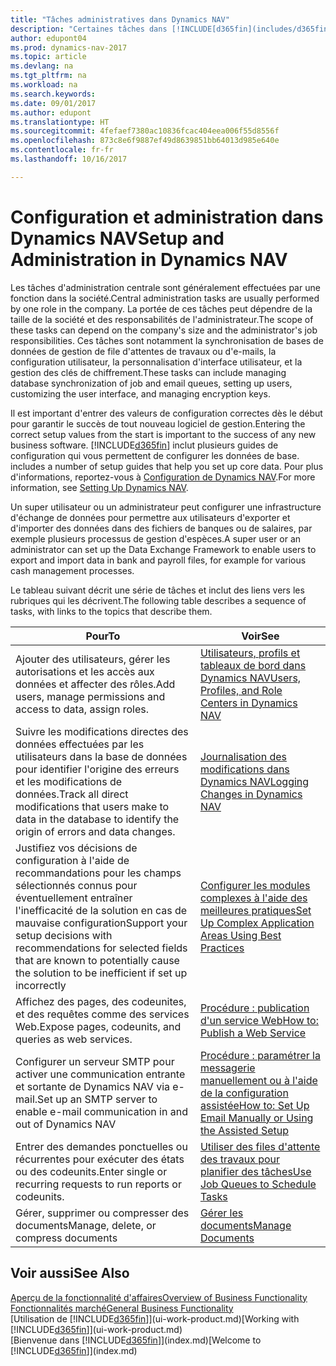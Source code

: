 ```yaml
---
title: "Tâches administratives dans Dynamics NAV"
description: "Certaines tâches dans [!INCLUDE[d365fin](includes/d365fin_md.md)] requièrent une administration centrale et une configuration. Découvrez quelles sont ces tâches et ce que vous devez faire."
author: edupont04
ms.prod: dynamics-nav-2017
ms.topic: article
ms.devlang: na
ms.tgt_pltfrm: na
ms.workload: na
ms.search.keywords: 
ms.date: 09/01/2017
ms.author: edupont
ms.translationtype: HT
ms.sourcegitcommit: 4fefaef7380ac10836fcac404eea006f55d8556f
ms.openlocfilehash: 873c8e6f9887ef49d8639851bb64013d985e640e
ms.contentlocale: fr-fr
ms.lasthandoff: 10/16/2017

---
```

# <a name="setup-and-administration-in-dynamics-nav"></a><span data-ttu-id="cd91d-104">Configuration et administration dans Dynamics NAV</span><span class="sxs-lookup"><span data-stu-id="cd91d-104">Setup and Administration in Dynamics NAV</span></span>
<span data-ttu-id="cd91d-105">Les tâches d'administration centrale sont généralement effectuées par une fonction dans la société.</span><span class="sxs-lookup"><span data-stu-id="cd91d-105">Central administration tasks are usually performed by one role in the company.</span></span> <span data-ttu-id="cd91d-106">La portée de ces tâches peut dépendre de la taille de la société et des responsabilités de l'administrateur.</span><span class="sxs-lookup"><span data-stu-id="cd91d-106">The scope of these tasks can depend on the company's size and the administrator's job responsibilities.</span></span> <span data-ttu-id="cd91d-107">Ces tâches sont notamment la synchronisation de bases de données de gestion de file d'attentes de travaux ou d'e-mails, la configuration utilisateur, la personnalisation d'interface utilisateur, et la gestion des clés de chiffrement.</span><span class="sxs-lookup"><span data-stu-id="cd91d-107">These tasks can include managing database synchronization of job and email queues, setting up users, customizing the user interface, and managing encryption keys.</span></span>  

<span data-ttu-id="cd91d-108">Il est important d'entrer des valeurs de configuration correctes dès le début pour garantir le succès de tout nouveau logiciel de gestion.</span><span class="sxs-lookup"><span data-stu-id="cd91d-108">Entering the correct setup values from the start is important to the success of any new business software.</span></span> [!INCLUDE[d365fin](includes/d365fin_md.md)]<span data-ttu-id="cd91d-109"> inclut plusieurs guides de configuration qui vous permettent de configurer les données de base.</span><span class="sxs-lookup"><span data-stu-id="cd91d-109"> includes a number of setup guides that help you set up core data.</span></span> <span data-ttu-id="cd91d-110">Pour plus d'informations, reportez-vous à [Configuration de Dynamics NAV](setup.md).</span><span class="sxs-lookup"><span data-stu-id="cd91d-110">For more information, see [Setting Up Dynamics NAV](setup.md).</span></span>

<!--Whether you use [!INCLUDE[rim](../../includes/rim_md.md)] to implement setup values or you manually enter them in the new company, you can support your setup decisions with some general recommendations for selected setup fields that are known to potentially cause the solution to be inefficient if defined incorrectly.-->  

<span data-ttu-id="cd91d-111">Un super utilisateur ou un administrateur peut configurer une infrastructure d'échange de données pour permettre aux utilisateurs d'exporter et d'importer des données dans des fichiers de banques ou de salaires, par exemple plusieurs processus de gestion d'espèces.</span><span class="sxs-lookup"><span data-stu-id="cd91d-111">A super user or an administrator can set up the Data Exchange Framework to enable users to export and import data in bank and payroll files, for example for various cash management processes.</span></span>  

<span data-ttu-id="cd91d-112">Le tableau suivant décrit une série de tâches et inclut des liens vers les rubriques qui les décrivent.</span><span class="sxs-lookup"><span data-stu-id="cd91d-112">The following table describes a sequence of tasks, with links to the topics that describe them.</span></span>   

|<span data-ttu-id="cd91d-113">**Pour**</span><span class="sxs-lookup"><span data-stu-id="cd91d-113">**To**</span></span>|<span data-ttu-id="cd91d-114">**Voir**</span><span class="sxs-lookup"><span data-stu-id="cd91d-114">**See**</span></span>|  
|------------|-------------|  
|<span data-ttu-id="cd91d-115">Ajouter des utilisateurs, gérer les autorisations et les accès aux données et affecter des rôles.</span><span class="sxs-lookup"><span data-stu-id="cd91d-115">Add users, manage permissions and access to data, assign roles.</span></span>|[<span data-ttu-id="cd91d-116">Utilisateurs, profils et tableaux de bord dans Dynamics NAV</span><span class="sxs-lookup"><span data-stu-id="cd91d-116">Users, Profiles, and Role Centers in Dynamics NAV</span></span>](admin-users-profiles-roles.md)|  
|<span data-ttu-id="cd91d-117">Suivre les modifications directes des données effectuées par les utilisateurs dans la base de données pour identifier l'origine des erreurs et les modifications de données.</span><span class="sxs-lookup"><span data-stu-id="cd91d-117">Track all direct modifications that users make to data in the database to identify the origin of errors and data changes.</span></span>|[<span data-ttu-id="cd91d-118">Journalisation des modifications dans Dynamics NAV</span><span class="sxs-lookup"><span data-stu-id="cd91d-118">Logging Changes in Dynamics NAV</span></span>](across-log-changes.md)|  
|<span data-ttu-id="cd91d-119">Justifiez vos décisions de configuration à l'aide de recommandations pour les champs sélectionnés connus pour éventuellement entraîner l'inefficacité de la solution en cas de mauvaise configuration</span><span class="sxs-lookup"><span data-stu-id="cd91d-119">Support your setup decisions with recommendations for selected fields that are known to potentially cause the solution to be inefficient if set up incorrectly</span></span>|[<span data-ttu-id="cd91d-120">Configurer les modules complexes à l'aide des meilleures pratiques</span><span class="sxs-lookup"><span data-stu-id="cd91d-120">Set Up Complex Application Areas Using Best Practices</span></span>](set-up-complex-application-areas-using-best-practices.md)|  
|<span data-ttu-id="cd91d-121">Affichez des pages, des codeunites, et des requêtes comme des services Web.</span><span class="sxs-lookup"><span data-stu-id="cd91d-121">Expose pages, codeunits, and queries as web services.</span></span>|[<span data-ttu-id="cd91d-122">Procédure : publication d'un service Web</span><span class="sxs-lookup"><span data-stu-id="cd91d-122">How to: Publish a Web Service</span></span>](across-how-publish-web-service.md)|  
|<span data-ttu-id="cd91d-123">Configurer un serveur SMTP pour activer une communication entrante et sortante de Dynamics NAV via e-mail.</span><span class="sxs-lookup"><span data-stu-id="cd91d-123">Set up an SMTP server to enable e-mail communication in and out of Dynamics NAV</span></span>| [<span data-ttu-id="cd91d-124">Procédure : paramétrer la messagerie manuellement ou à l'aide de la configuration assistée</span><span class="sxs-lookup"><span data-stu-id="cd91d-124">How to: Set Up Email Manually or Using the Assisted Setup</span></span>](madeira-how-setup-email.md)|  
|<span data-ttu-id="cd91d-125">Entrer des demandes ponctuelles ou récurrentes pour exécuter des états ou des codeunits.</span><span class="sxs-lookup"><span data-stu-id="cd91d-125">Enter single or recurring requests to run reports or codeunits.</span></span>|[<span data-ttu-id="cd91d-126">Utiliser des files d'attente des travaux pour planifier des tâches</span><span class="sxs-lookup"><span data-stu-id="cd91d-126">Use Job Queues to Schedule Tasks</span></span>](admin-job-queues-schedule-tasks.md)|  
|<span data-ttu-id="cd91d-127">Gérer, supprimer ou compresser des documents</span><span class="sxs-lookup"><span data-stu-id="cd91d-127">Manage, delete, or compress documents</span></span>|[<span data-ttu-id="cd91d-128">Gérer les documents</span><span class="sxs-lookup"><span data-stu-id="cd91d-128">Manage Documents</span></span>](admin-manage-documents.md)|  

## <a name="see-also"></a><span data-ttu-id="cd91d-129">Voir aussi</span><span class="sxs-lookup"><span data-stu-id="cd91d-129">See Also</span></span>
[<span data-ttu-id="cd91d-130">Aperçu de la fonctionnalité d'affaires</span><span class="sxs-lookup"><span data-stu-id="cd91d-130">Overview of Business Functionality</span></span>](madeira-business-functionality.md)  
[<span data-ttu-id="cd91d-131">Fonctionnalités marché</span><span class="sxs-lookup"><span data-stu-id="cd91d-131">General Business Functionality</span></span>](ui-across-business-areas.md)  
<span data-ttu-id="cd91d-132">[Utilisation de [!INCLUDE[d365fin](includes/d365fin_md.md)]](ui-work-product.md)</span><span class="sxs-lookup"><span data-stu-id="cd91d-132">[Working with [!INCLUDE[d365fin](includes/d365fin_md.md)]](ui-work-product.md)</span></span>  
<span data-ttu-id="cd91d-133">[Bienvenue dans [!INCLUDE[d365fin](includes/d365fin_md.md)]](index.md)</span><span class="sxs-lookup"><span data-stu-id="cd91d-133">[Welcome to [!INCLUDE[d365fin](includes/d365fin_md.md)]](index.md)</span></span>  

